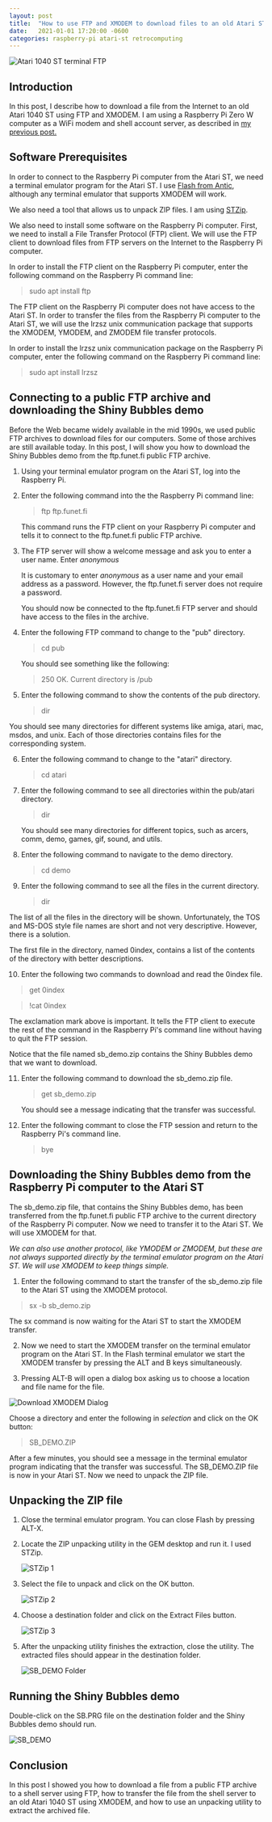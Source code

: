 ```yaml
---
layout: post
title:  "How to use FTP and XMODEM to download files to an old Atari ST"
date:   2021-01-01 17:20:00 -0600
categories: raspberry-pi atari-st retrocomputing 
---
```


![Atari 1040 ST terminal FTP](/assets/img/ftp_1.jpg)

## Introduction

In this post, I describe how to download a file from the Internet to an old Atari 1040 ST using FTP and XMODEM. I am using a Raspberry Pi Zero W computer as a WiFi modem and shell account server, as described in [my previous post.](https://www.rodriguezrullan.com/raspberry-pi/atari-st/retrocomputing/2020/08/12/wifi-modem.html) 

## Software Prerequisites

In order to connect to the Raspberry Pi computer from the Atari ST, we need a terminal emulator program for the Atari ST.  I use [Flash from Antic](https://sites.google.com/site/stessential/communications), although any terminal emulator that supports XMODEM will work.

We also need a tool that allows us to unpack ZIP files. I am using [STZip](https://sites.google.com/site/stessential/archiver-tools).

We also need to install some software on the Raspberry Pi computer. First, we need to install a File Transfer Protocol (FTP) client. We will use the FTP client to download files from FTP servers on the Internet to the Raspberry Pi computer.

In order to install the FTP client on the Raspberry Pi computer, enter the following command on the Raspberry Pi command line:

> sudo apt install ftp

The FTP client on the Raspberry Pi computer does not have access to the Atari ST. In order to transfer the files from the Raspberry Pi computer to the Atari ST, we will use the lrzsz unix communication package that supports the XMODEM, YMODEM, and ZMODEM file transfer protocols. 

In order to install the lrzsz unix communication package on the Raspberry Pi computer, enter the following command on the Raspberry Pi command line:

> sudo apt install lrzsz

## Connecting to a public FTP archive and downloading the Shiny Bubbles demo

Before the Web became widely available in the mid 1990s, we used public FTP archives to download files for our computers. Some of those archives are still available today. In this post, I will show you how to download the Shiny Bubbles demo from the ftp.funet.fi public FTP archive.

1. Using your terminal emulator program on the Atari ST, log into the Raspberry Pi. 

2. Enter the following command into the the Raspberry Pi command line:

   > ftp ftp.funet.fi

   This command runs the FTP client on your Raspberry Pi computer and tells it to connect to the ftp.funet.fi public FTP archive. 

3. The FTP server will show a welcome message and ask you to enter a user name. Enter *anonymous* 

   It is customary to enter *anonymous* as a user name and your email address as a password. However, the ftp.funet.fi server does not require a password.

   You should now be connected to the ftp.funet.fi FTP server and should have access to the files in the archive. 

4. Enter the following FTP command to change to the "pub" directory.

   > cd pub

   You should see something like the following:

   > 250 OK. Current directory is /pub

5. Enter the following command to show the contents of the pub directory.

   > dir

  You should see many directories for different systems like amiga, atari, mac, msdos, and unix. Each of those directories contains files for the corresponding system.

6. Enter the following command to change to the "atari" directory.

   > cd atari

7. Enter the following command to see all directories within the pub/atari directory.

   > dir

   You should see many directories for different topics, such as arcers, comm, demo, games, gif, sound, and utils.

8. Enter the following command to navigate to the demo directory.

   > cd demo

9. Enter the following command to see all the files in the current directory. 

   > dir

  The list of all the files in the directory will be shown. Unfortunately, the TOS and MS-DOS style file names are short and not very descriptive. However, there is a solution.

  The first file in the directory, named 0index, contains a list of the contents of the directory with better descriptions. 

10. Enter the following two commands to download and read the 0index file.

   > get 0index

   > !cat 0index

   The exclamation mark above is important. It tells the FTP client to execute the rest of the command in the Raspberry Pi's command line without having to quit the FTP session.
   
   Notice that the file named sb_demo.zip contains the Shiny Bubbles demo that we want to download.

11. Enter the following command to download the sb_demo.zip file.

    > get sb_demo.zip

    You should see a message indicating that the transfer was successful.

12. Enter the following commant to close the FTP session and return to the Raspberry Pi's command line.

    > bye

## Downloading the Shiny Bubbles demo from the Raspberry Pi computer to the Atari ST

The sb_demo.zip file, that contains the Shiny Bubbles demo, has been transferred from the ftp.funet.fi public FTP archive to the current directory of the Raspberry Pi computer. Now we need to transfer it to the Atari ST. We will use XMODEM for that. 

 *We can also use another protocol, like YMODEM or ZMODEM, but these are not always supported directly by the terminal emulator program on the Atari ST. We will use XMODEM to keep things simple.*

1. Enter the following command to start the transfer of the sb_demo.zip file to the Atari ST using the XMODEM protocol.

 > sx -b sb_demo.zip

 The sx command is now waiting for the Atari ST to start the XMODEM transfer.

2. Now we need to start the XMODEM transfer on the terminal emulator program on the Atari ST. In the Flash terminal emulator we start the XMODEM transfer by pressing the ALT and B keys simultaneously. 

3. Pressing ALT-B will open a dialog box asking us to choose a location and file name for the file. 

  ![Download XMODEM Dialog](/assets/img/download_xmodem.jpg)

  Choose a directory and enter the following in *selection* and click on the OK button:

  > SB_DEMO.ZIP

  After a few minutes, you should see a message in the terminal emulator program indicating that the transfer was successful. The SB_DEMO.ZIP file is now in your Atari ST. Now we need to unpack the ZIP file. 

## Unpacking the ZIP file

1. Close the terminal emulator program. You can close Flash by pressing ALT-X.

2. Locate the ZIP unpacking utility in the GEM desktop and run it. I used STZip.

   ![STZip 1](/assets/img/stzip_1.jpg) 

3. Select the file to unpack and click on the OK button.

   ![STZip 2](/assets/img/stzip_2.jpg) 

4. Choose a destination folder and click on the Extract Files button.

   ![STZip 3](/assets/img/stzip_3.jpg) 

5. After the unpacking utility finishes the extraction, close the utility. The extracted files should appear in the destination folder.

   ![SB_DEMO Folder](/assets/img/sb_demo_folder.jpg) 

## Running the Shiny Bubbles demo

Double-click on the SB.PRG file on the destination folder and the Shiny Bubbles demo should run.

![SB_DEMO](/assets/img/sb_demo.jpg) 

## Conclusion

In this post I showed you how to download a file from a public FTP archive to a shell server using FTP, how to transfer the file from the shell server to an old Atari 1040 ST using XMODEM, and how to use an unpacking utility to extract the archived file. 
